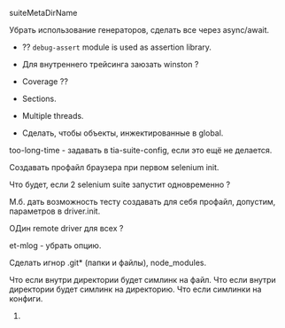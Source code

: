 suiteMetaDirName

Убрать использование генераторов, сделать все через async/await.

* ?? `debug-assert` module is used as assertion library.

* Для внутреннего трейсинга заюзать winston ?

* Coverage ??

* Sections.

* Multiple threads.

* Сделать, чтобы объекты, инжектированные в global.
 

too-long-time - задавать в tia-suite-config, если это ещё не делается.

Создавать профайл браузера при первом selenium init.

Что будет, если 2 selenium suite запустит одновременно ?

М.б. дать возможность тесту создавать для себя профайл, допустим, параметров в driver.init.

ОДин remote driver для всех ?

et-mlog - убрать опцию.


Сделать игнор .git* (папки и файлы), node_modules.

Что если внутри директории будет симлинк на файл.
Что если внутри директории будет симлинк на директорию.
Что если симлинки на конфиги.


1. 

